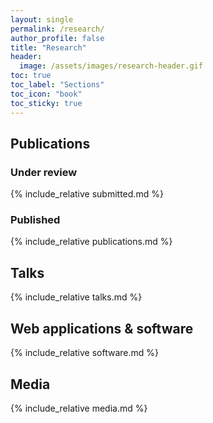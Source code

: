 ```yaml
---
layout: single
permalink: /research/
author_profile: false
title: "Research"
header:
  image: /assets/images/research-header.gif
toc: true
toc_label: "Sections"
toc_icon: "book"
toc_sticky: true
---
```



## Publications

### Under review

{% include_relative submitted.md %}

### Published

{% include_relative publications.md %}

## Talks

{% include_relative talks.md %}

## Web applications & software

{% include_relative software.md %}

## Media

{% include_relative media.md %}
